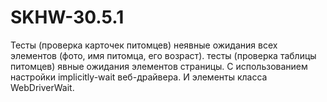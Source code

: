 # SKHW-30.5.1
Тесты (проверка карточек питомцев) неявные ожидания всех элементов (фото, имя питомца, его возраст).
тесты (проверка таблицы питомцев) явные ожидания элементов страницы.
С использованием настройки implicitly-wait веб-драйвера.
И элементы класса WebDriverWait.
